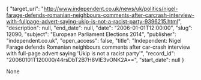 {
  "target_url": "http://www.independent.co.uk/news/uk/politics/nigel-farage-defends-romanian-neighbours-comments-after-carcrash-interview-with-fullpage-advert-saying-ukip-is-not-a-racist-party-9396215.html", 
  "description": null, 
  "end_date": null, 
  "date": "2006-01-01T12:00:00", 
  "slug": 12090, 
  "subject": "European Parliament Elections 2014", 
  "publisher": "independent.co.uk", 
  "open_access": false, 
  "title": "Independent:  Nigel Farage defends Romanian neighbours comments after car-crash interview with full-page advert saying 'Ukip is not a racist party'", 
  "record_id": "20060101T120000/44rsDbT2B7H8VIE3vONK2A==", 
  "start_date": null
}

None